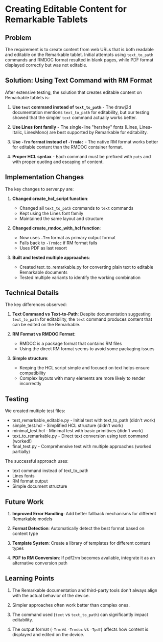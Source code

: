 # Creating Editable Content for Remarkable Tablets

## Problem

The requirement is to create content from web URLs that is both readable and editable on the Remarkable tablet. Initial attempts using `text_to_path` commands and RMDOC format resulted in blank pages, while PDF format displayed correctly but was not editable.

## Solution: Using Text Command with RM Format

After extensive testing, the solution that creates editable content on Remarkable tablets is:

1. **Use `text` command instead of `text_to_path`** - The drawj2d documentation mentions `text_to_path` for editability, but our testing showed that the simpler `text` command actually works better.

2. **Use Lines font family** - The single-line "hershey" fonts (Lines, Lines-Italic, LinesMono) are best supported by Remarkable for editability.

3. **Use `-Trm` format instead of `-Trmdoc`** - The native RM format works better for editable content than the RMDOC container format.

4. **Proper HCL syntax** - Each command must be prefixed with `puts` and with proper quoting and escaping of content.

## Implementation Changes

The key changes to server.py are:

1. **Changed create_hcl_script function**:
   - Changed all `text_to_path` commands to `text` commands
   - Kept using the Lines font family
   - Maintained the same layout and structure

2. **Changed create_rmdoc_with_hcl function**:
   - Now uses `-Trm` format as primary output format
   - Falls back to `-Trmdoc` if RM format fails
   - Uses PDF as last resort

3. **Built and tested multiple approaches**:
   - Created text_to_remarkable.py for converting plain text to editable Remarkable documents
   - Tested multiple variants to identify the working combination

## Technical Details

The key differences observed:

1. **Text Command vs Text-to-Path**:
   Despite documentation suggesting `text_to_path` for editability, the `text` command produces content that can be edited on the Remarkable.

2. **RM Format vs RMDOC Format**:
   - RMDOC is a package format that contains RM files
   - Using the direct RM format seems to avoid some packaging issues

3. **Simple structure**:
   - Keeping the HCL script simple and focused on text helps ensure compatibility
   - Complex layouts with many elements are more likely to render incorrectly

## Testing

We created multiple test files:
- test_remarkable_editable.py - Initial test with text_to_path (didn't work)
- simple_test.hcl - Simplified HCL structure (didn't work)
- minimal_test.hcl - Minimal test with basic primitives (didn't work)
- text_to_remarkable.py - Direct text conversion using text command (worked!)
- final_test.py - Comprehensive test with multiple approaches (worked partially)

The successful approach uses:
- text command instead of text_to_path
- Lines fonts
- RM format output
- Simple document structure

## Future Work

1. **Improved Error Handling**: Add better fallback mechanisms for different Remarkable models

2. **Format Detection**: Automatically detect the best format based on content type

3. **Template System**: Create a library of templates for different content types

4. **PDF to RM Conversion**: If pdf2rm becomes available, integrate it as an alternative conversion path

## Learning Points

1. The Remarkable documentation and third-party tools don't always align with the actual behavior of the device.

2. Simpler approaches often work better than complex ones.

3. The command used (`text` vs `text_to_path`) can significantly impact editability.

4. The output format (`-Trm` vs `-Trmdoc` vs `-Tpdf`) affects how content is displayed and edited on the device.